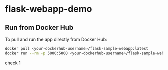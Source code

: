 # flask-webapp-demo

## Run from Docker Hub

To pull and run the app directly from Docker Hub:


```bash
docker pull <your-dockerhub-username>/flask-sample-webapp:latest
docker run --rm -p 5000:5000 <your-dockerhub-username>/flask-sample-webapp:latest
```
check 1
